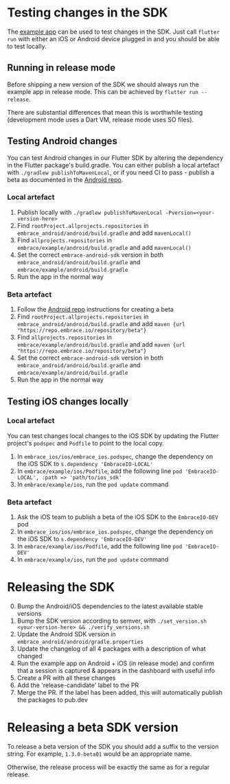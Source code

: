 # Testing changes in the SDK

The [example app](embrace/example/) can be used to test changes in the SDK. Just call `flutter run` with either an iOS or Android device
plugged in and you should be able to test locally.

## Running in release mode

Before shipping a new version of the SDK we should always run the example app in release mode. This can be achieved by `flutter run --release`.

There are substantial differences that mean this is worthwhile testing (development mode uses a Dart VM, release mode uses SO files).

## Testing Android changes

You can test Android changes in our Flutter SDK by altering the dependency in the Flutter package's build.gradle. You can either publish a local artefact with `./gradlew publishToMavenLocal`, or if you need CI to pass - publish a beta as documented in the [Android repo](https://github.com/embrace-io/embrace-android-sdk3#qa-releases).

### Local artefact
1. Publish locally with `./gradlew publishToMavenLocal -Pversion=<your-version-here>`
2. Find `rootProject.allprojects.repositories` in `embrace_android/android/build.gradle` and add `mavenLocal()`
3. Find `allprojects.repositories` in `embrace/example/android/build.gradle` and add `mavenLocal()`
4. Set the correct `embrace-android-sdk` version in both `embrace_android/android/build.gradle` and `embrace/example/android/build.gradle`
5. Run the app in the normal way

### Beta artefact

1. Follow the [Android repo](https://github.com/embrace-io/embrace-android-sdk3#qa-releases) instructions for creating a beta
2. Find `rootProject.allprojects.repositories` in `embrace_android/android/build.gradle` and add `maven {url "https://repo.embrace.io/repository/beta"}`
3. Find `allprojects.repositories` in `embrace/example/android/build.gradle` and add `maven {url "https://repo.embrace.io/repository/beta"}`
4. Set the correct `embrace-android-sdk` version in both `embrace_android/android/build.gradle` and `embrace/example/android/build.gradle`
5. Run the app in the normal way

## Testing iOS changes locally

### Local artefact

You can test changes local changes to the iOS SDK by updating the Flutter project's `podspec` and `Podfile` to point to the local copy.

1. In `embrace_ios/ios/embrace_ios.podspec`, change the dependency on the iOS SDK to `s.dependency 'EmbraceIO-LOCAL'`
2. In `embrace/example/ios/Podfile`, add the following line `pod 'EmbraceIO-LOCAL', :path => 'path/to/ios_sdk'`
3. In `embrace/example/ios`, run the `pod update` command

### Beta artefact

1. Ask the iOS team to publish a beta of the iOS SDK to the `EmbraceIO-DEV` pod
2. In `embrace_ios/ios/embrace_ios.podspec`, change the dependency on the iOS SDK to `s.dependency 'EmbraceIO-DEV'`
3. In `embrace/example/ios/Podfile`, add the following line `pod 'EmbraceIO-DEV'`
4. In `embrace/example/ios`, run the `pod update` command

# Releasing the SDK

0. Bump the Android/iOS dependencies to the latest available stable versions
1. Bump the SDK version according to semver, with `./set_version.sh <your-version-here> && ./verify_versions.sh`
2. Update the Android SDK version in `embrace_android/android/gradle.properties`
3. Update the changelog of all 4 packages with a description of what changed
4. Run the example app on Android + iOS (in release mode) and confirm that a session is captured & appears in the dashboard with useful info
5. Create a PR with all these changes
6. Add the 'release-candidate' label to the PR
7. Merge the PR. If the label has been added, this will automatically publish the packages to pub.dev

# Releasing a beta SDK version

To release a beta version of the SDK you should add a suffix to the version string. For example, `1.3.0-beta01` would be an appropriate name.

Otherwise, the release process will be exactly the same as for a regular release.
